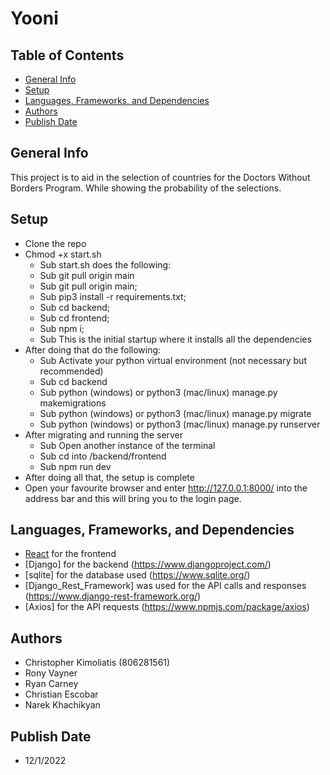 # Yooni
## Table of Contents
* [General Info](#general-info)
* [Setup](#usage)
* [Languages, Frameworks, and Dependencies](#languages-frameworks-and-dependencies)
* [Authors](#authors)
* [Publish Date](#publish-date)
## General Info
This project is to aid in the selection of countries for the Doctors Without Borders Program.
While showing the probability of the selections. 
## Setup
* Clone the repo
* Chmod +x start.sh
    * Sub start.sh does the following:
    * Sub git pull origin main
    * Sub git pull origin main;
    * Sub pip3 install -r requirements.txt;
    * Sub cd backend;
    * Sub cd frontend;
    * Sub npm i;
    * Sub This is the initial startup where it installs all the dependencies
* After doing that do the following:
    * Sub Activate your python virtual environment (not necessary but recommended)
    * Sub cd backend
    * Sub python (windows) or python3 (mac/linux) manage.py makemigrations
    * Sub python (windows) or python3 (mac/linux) manage.py migrate
    * Sub python (windows) or python3 (mac/linux) manage.py runserver
* After migrating and running the server
    * Sub Open another instance of the terminal 
    * Sub cd into /backend/frontend
    * Sub npm run dev
* After doing all that, the setup is complete
* Open your favourite browser and enter http://127.0.0.1:8000/ into the address bar and this will bring you to the login page.
## Languages, Frameworks, and Dependencies
* [React](https://react.dev/) for the frontend 
* [Django] for the backend (https://www.djangoproject.com/)
* [sqlite] for the database used (https://www.sqlite.org/)
* [Django_Rest_Framework] was used for the API calls and responses (https://www.django-rest-framework.org/)
* [Axios] for the API requests (https://www.npmjs.com/package/axios)
## Authors
* Christopher Kimoliatis (806281561)
* Rony Vayner
* Ryan Carney
* Christian Escobar
* Narek Khachikyan
## Publish Date
* 12/1/2022

